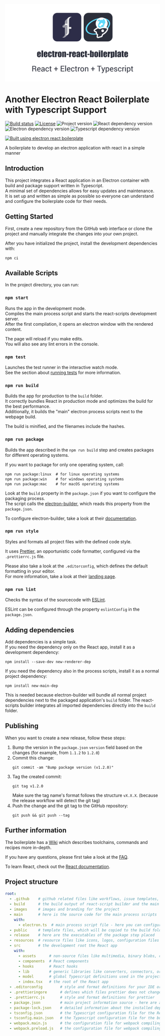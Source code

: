 <p><img src="./branding/logos/v1@2x.png" alt="electron-react-boilerplate: React + Electron + TypeScript"></p>

# Another Electron React Boilerplate with Typescript Support

[![Build status](https://img.shields.io/github/workflow/status/fliegwerk/electron-react-boilerplate/CI)](https://github.com/fliegwerk/electron-react-boilerplate/actions?query=workflow%3ACI)
[![License](https://img.shields.io/github/license/fliegwerk/electron-react-boilerplate)](https://github.com/fliegwerk/electron-react-boilerplate)
![Project version](https://img.shields.io/github/package-json/v/fliegwerk/electron-react-boilerplate)
![React dependency version](https://img.shields.io/github/package-json/dependency-version/fliegwerk/electron-react-boilerplate/dev/react)
![Electron dependency version](https://img.shields.io/github/package-json/dependency-version/fliegwerk/electron-react-boilerplate/dev/electron)
![Typescript dependency version](https://img.shields.io/github/package-json/dependency-version/fliegwerk/electron-react-boilerplate/dev/typescript)

[![Built using electron react boilerplate](https://img.shields.io/static/v1?label=Built%20using&message=electron-react-boilerplate&labelColor=2B2E3A&color=61DAFB)](https://github.com/fliegwerk/electron-react-boilerplate)

A boilerplate to develop an electron application with react in a simple manner

## Introduction

This project integrates a React application in an Electron container
with build and package support written in Typescript.\
A minimal set of dependencies allows for easy updates and maintenance.\
It is set up and written as simple as possible
so everyone can understand and configure the boilerplate code for their needs.

## Getting Started

First, create a new repository from the GitHub web interface
or clone the project and manually integrate the changes into your own project.

After you have initialized the project, install the development dependencies with:

```
npm ci
```

## Available Scripts

In the project directory, you can run:

### `npm start`

Runs the app in the development mode.\
Compiles the main process script and starts the react-scripts development server.\
After the first compilation, it opens an electron window with the rendered content.

The page will reload if you make edits.\
You will also see any lint errors in the console.

### `npm test`

Launches the test runner in the interactive watch mode.\
See the section about [running tests](https://facebook.github.io/create-react-app/docs/running-tests) for more information.

### `npm run build`

Builds the app for production to the `build` folder.\
It correctly bundles React in production mode and optimizes the build for the best performance.\
Additionally, it builds the "main" electron process scripts next to the webpage build.

The build is minified, and the filenames include the hashes.

### `npm run package`

Builds the app described in the `npm run build` step and creates packages for different operating systems.

If you want to package for only one operating system, call:

```
npm run package:linux  # for linux operating systems
npm run package:win    # for windows operating systems
npm run package:mac    # for macOS operating systems
```

Look at the `build` property in the `package.json` if you want to configure the packaging process.\
The script calls the [electron-builder](https://www.electron.build/), which reads this property from the `package.json`.

To configure electron-builder, take a look at their [documentation](https://www.electron.build/configuration/configuration).

### `npm run style`

Styles and formats all project files with the defined code style.

It uses [Prettier](https://prettier.io/), an opportunistic code formatter, configured via the `.prettierrc.js` file.

Please also take a look at the `.editorconfig`, which defines the default formatting in your editor.\
For more information, take a look at their [landing page](https://editorconfig.org/).

### `npm run lint`

Checks the syntax of the sourcecode with [ESLint](https://eslint.org/).

ESLint can be configured through the property `eslintConfig` in the `package.json`.

## Adding dependencies

Add dependencies is a simple task.\
If you need the dependency only on the React app, install it as a development dependency:

```
npm install --save-dev new-renderer-dep
```

If you need the dependency also in the process scripts, install it as a normal project dependency:

```
npm install new-main-dep
```

This is needed because electron-builder will bundle all normal project dependencies
next to the packaged application's `build` folder.
The react-scripts builder integrates all imported dependencies directly into the `build` folder.

## Publishing

When you want to create a new release, follow these steps:

1. Bump the version in the `package.json` `version` field based on the changes (for example, from `1.1.2` to `1.2.0`)
2. Commit this change:
   ```
   git commit -am "Bump package version (v1.2.0)"
   ```
3. Tag the created commit:
   ```
   git tag v1.2.0
   ```
   Make sure the tag name's format follows the structure `vX.X.X`. (because the release workflow will detect the git tag)
4. Push the change and the git tag to the GitHub repository:
   ```
   git push && git push --tag
   ```

## Further information

The boilerplate has a [Wiki](https://github.com/fliegwerk/electron-react-boilerplate/wiki)
which describes toolchains, commands and recipes more in-depth.

If you have any questions,
please first take a look at the [FAQ](https://github.com/fliegwerk/electron-react-boilerplate/wiki/FAQ).

To learn React, check out the [React documentation](https://reactjs.org/).

## Project structure

```yaml
root:
  - .github    # github related files like workflows, issue templates, configurations, ...
  - build      # the build output of react-script builder and the main process script
  - images     # images and branding for the project
  - main       # here is the source code for the main process scripts
    with:
      - electron.ts  # main process script file - here you can configure the behavior of electron
  - public     # template files, which will be copied to the build folder on the build step
  - release    # here are the executables of the package step placed
  - resources  # resource files like icons, logos, configuration files for the electron-builder
  - src        # the development root the React app
    with:
      - assets      # non-source files like multimedia, binary blobs, compiled parts, ...
      - components  # React components
      - hooks       # React hooks
      - lib         # generic libraries like converters, connectors, or utility functions
      - model       # global Typescript definitions used in the project (you can also access these types in the main process scripts)
      - index.tsx   # the root of the React app
  - .editorconfig        # style and format definitions for your IDE or code editor
  - .prettieringore      # defines which files prettier does not change (like a .gitignore for git repos)
  - .prettierrc.js       # style and format definitions for prettier
  - package.json         # main project information source - here are all project-related things defined (like name, dependencies, build, ...)
  - package-lock.json    # detailed information about the installed dependencies and their relation to each other
  - tsconfig.json        # the Typescript configuration file for the React app and their builder
  - tsconfig.main.json   # the Typescript configuration file for the build of main process scripts of electron
  - webpack.main.js      # the configuration file for webpack compiling the main electron process script
  - webpack.preload.js   # the configuration file for webpack compiling the preload script for browser windows
```
